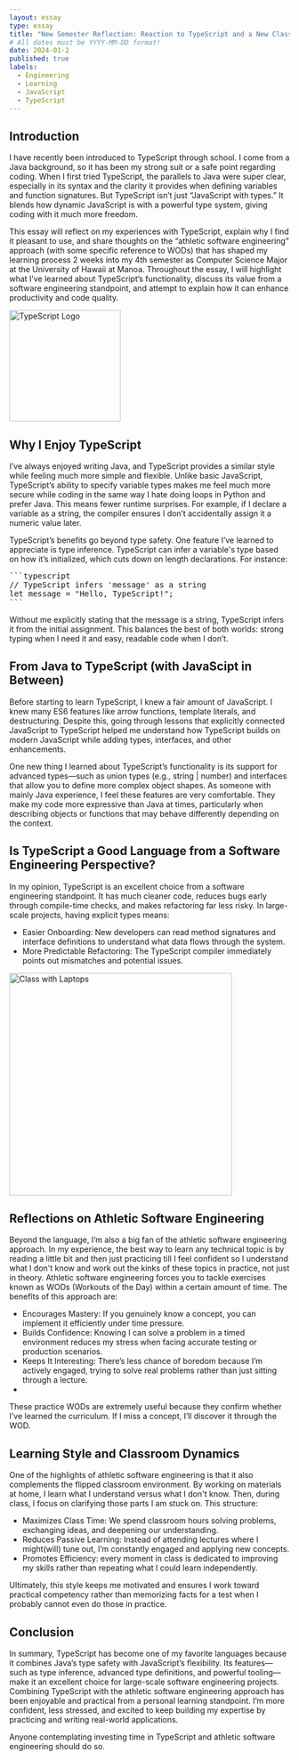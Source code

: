 ```yaml
---
layout: essay
type: essay
title: "New Semester Reflection: Reaction to TypeScript and a New Class Format"
# All dates must be YYYY-MM-DD format!
date: 2024-01-2
published: true
labels:
  - Engineering
  - Learning
  - JavaScript
  - TypeScript
---
```




## Introduction

I have recently been introduced to TypeScript through school. I come from a Java background, so it has been my strong suit or a safe point regarding coding. When I first tried TypeScript, the parallels to Java were super clear, especially in its syntax and the clarity it provides when defining variables and function signatures. But TypeScript isn’t just “JavaScript with types.” It blends how dynamic JavaScript is with a powerful type system, giving coding with it much more freedom.

This essay will reflect on my experiences with TypeScript, explain why I find it pleasant to use, and share thoughts on the “athletic software engineering” approach (with some specific reference to WODs) that has shaped my learning process 2 weeks into my 4th semester as Computer Science Major at the University of Hawaii at Manoa. Throughout the essay, I will highlight what I’ve learned about TypeScript’s functionality, discuss its value from a software engineering standpoint, and attempt to explain how it can enhance productivity and code quality.

<img 
  src="https://upload.wikimedia.org/wikipedia/commons/thumb/4/4c/Typescript_logo_2020.svg/2048px-Typescript_logo_2020.svg.png" 
  alt="TypeScript Logo" 
  title="TypeScript Logo"
  width="200"
/>

## Why I Enjoy TypeScript

I’ve always enjoyed writing Java, and TypeScript provides a similar style while feeling much more simple and flexible. Unlike basic JavaScript, TypeScript’s ability to specify variable types makes me feel much more secure while coding in the same way I hate doing loops in Python and prefer Java. This means fewer runtime surprises. For example, if I declare a variable as a string, the compiler ensures I don’t accidentally assign it a numeric value later.

TypeScript’s benefits go beyond type safety. One feature I’ve learned to appreciate is type inference. TypeScript can infer a variable's type based on how it’s initialized, which cuts down on length declarations. For instance:
<pre>```typescript
// TypeScript infers 'message' as a string
let message = "Hello, TypeScript!";
```</pre>
Without me explicitly stating that the message is a string, TypeScript infers it from the initial assignment. This balances the best of both worlds: strong typing when I need it and easy, readable code when I don’t.

## From Java to TypeScript (with JavaScipt in Between)

Before starting to learn TypeScript, I knew a fair amount of JavaScript. I knew many ES6 features like arrow functions, template literals, and destructuring. Despite this, going through lessons that explicitly connected JavaScript to TypeScript helped me understand how TypeScript builds on modern JavaScript while adding types, interfaces, and other enhancements.

One new thing I learned about TypeScript’s functionality is its support for advanced types—such as union types (e.g., string | number) and interfaces that allow you to define more complex object shapes. As someone with mainly Java experience, I feel these features are very comfortable. They make my code more expressive than Java at times, particularly when describing objects or functions that may behave differently depending on the context.

## Is TypeScript a Good Language from a Software Engineering Perspective?

In my opinion, TypeScript is an excellent choice from a software engineering standpoint. It has much cleaner code, reduces bugs early through compile-time checks, and makes refactoring far less risky. In large-scale projects, having explicit types means:

- Easier Onboarding: New developers can read method signatures and interface definitions to understand what data flows through the system.
- More Predictable Refactoring: The TypeScript compiler immediately points out mismatches and potential issues.

<img
  src="https://www.aacc.edu/media/college/images/areas-of-study/technology/Computer-Classroom_AACC-03-15_141_optimized_1200x600.jpg"
  alt="Class with Laptops"
  title="Class with Laptops"
  width="400"
/>

  
## Reflections on Athletic Software Engineering

Beyond the language, I’m also a big fan of the athletic software engineering approach. In my experience, the best way to learn any technical topic is by reading a little bit and then just practicing till I feel confident so I understand what I don't know and work out the kinks of these topics in practice, not just in theory. Athletic software engineering forces you to tackle exercises known as WODs (Workouts of the Day) within a certain amount of time. The benefits of this approach are:

- Encourages Mastery: If you genuinely know a concept, you can implement it efficiently under time pressure.
- Builds Confidence: Knowing I can solve a problem in a timed environment reduces my stress when facing accurate testing or production scenarios.
- Keeps It Interesting: There’s less chance of boredom because I’m actively engaged, trying to solve real problems rather than just sitting through a lecture.
- 
These practice WODs are extremely useful because they confirm whether I’ve learned the curriculum. If I miss a concept, I’ll discover it through the WOD.

## Learning Style and Classroom Dynamics

One of the highlights of athletic software engineering is that it also complements the flipped classroom environment. By working on materials at home, I learn what I understand versus what I don't know. Then, during class, I focus on clarifying those parts I am stuck on. This structure:

- Maximizes Class Time: We spend classroom hours solving problems, exchanging ideas, and deepening our understanding.
- Reduces Passive Learning: Instead of attending lectures where I might(will) tune out, I’m constantly engaged and applying new concepts.
- Promotes Efficiency: every moment in class is dedicated to improving my skills rather than repeating what I could learn independently.
  
Ultimately, this style keeps me motivated and ensures I work toward practical competency rather than memorizing facts for a test when I probably cannot even do those in practice.

## Conclusion

In summary, TypeScript has become one of my favorite languages because it combines Java’s type safety with JavaScript’s flexibility. Its features—such as type inference, advanced type definitions, and powerful tooling—make it an excellent choice for large-scale software engineering projects. Combining TypeScript with the athletic software engineering approach has been enjoyable and practical from a personal learning standpoint. I’m more confident, less stressed, and excited to keep building my expertise by practicing and writing real-world applications.

Anyone contemplating investing time in TypeScript and athletic software engineering should do so.



